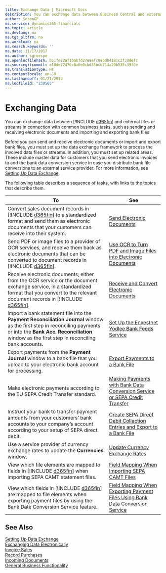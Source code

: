 ```yaml
---
title: Exchange Data | Microsoft Docs
description: You can exchange data between Business Central and external files or streams in connection with common business tasks, such as sending and receiving electronic documents and importing and exporting bank files.
author: SorenGP
ms.service: dynamics365-financials
ms.topic: article
ms.devlang: na
ms.tgt_pltfrm: na
ms.workload: na
ms.search.keywords: ''
ms.date: 11/17/2017
ms.author: sgroespe
ms.openlocfilehash: b51fe72af1babfd27e8efc0ebdb4181c2f30defc
ms.sourcegitcommit: e10de72476c6a6e0cbd35bcb714a29b535c39f0e
ms.translationtype: HT
ms.contentlocale: en-GB
ms.lasthandoff: 01/21/2019
ms.locfileid: "230565"
---
```

# <a name="exchanging-data"></a>Exchanging Data
You can exchange data between [!INCLUDE [d365fin](includes/d365fin_md.md)] and external files or streams in connection with common business tasks, such as sending and receiving electronic documents and importing and exporting bank files.  

Before you can send and receive electronic documents or import and export bank files, you must set up the data exchange framework to process the involved data files or streams. In addition, you must set up related areas. These include master data for customers that you send electronic invoices to and the bank data conversion service in case you distribute bank file conversions to an external service provider. For more information, see [Setting Up Data Exchange](across-set-up-data-exchange.md).  

 The following table describes a sequence of tasks, with links to the topics that describe them.  


|                                                                                                          **To**                                                                                                           |                                                                                 **See**                                                                                  |
|---------------------------------------------------------------------------------------------------------------------------------------------------------------------------------------------------------------------------|--------------------------------------------------------------------------------------------------------------------------------------------------------------------------|
|             Convert sales document records in [!INCLUDE [d365fin](includes/d365fin_md.md)] to a standardized format and send them as electronic documents that your customers can receive into their system.              |                                                  [Send Electronic Documents](sales-how-to-send-electronic-documents.md)                                                  |
|              Send PDF or image files to a provider of OCR services, and receive them back as electronic documents that can be converted to document records in [!INCLUDE [d365fin](includes/d365fin_md.md)].              |                                 [Use OCR to Turn PDF and Image Files into Electronic Documents](across-how-use-ocr-pdf-images-files.md)                                  |
|  Receive electronic documents, either from the OCR service or the document exchange service, in a standardized format that you convert to the relevant document records in [!INCLUDE [d365fin](includes/d365fin_md.md)].  |                                [Receive and Convert Electronic Documents](purchasing-how-to-receive-and-convert-electronic-documents.md)                                 |
| Import a bank statement file into the **Payment Reconciliation Journal** window as the first step in reconciling payments or into the **Bank Acc. Reconciliation** window as the first step in reconciling bank accounts. |                                        [Set Up the Envestnet Yodlee Bank Feeds Service](bank-how-setup-bank-statement-service.md)                                        |
|                                            Export payments from the **Payment Journal** window to a bank file that you upload to your electronic bank account for processing.                                             |                                               [Export Payments to a Bank File](payables-how-export-payments-bank-file.md)                                                |
|                                                                        Make electronic payments according to the EU SEPA Credit Transfer standard.                                                                        |     [Making Payments with Bank Data Conversion Service or SEPA Credit Transfer](finance-make-payments-with-bank-data-conversion-service-or-sepa-credit-transfer.md)      |
|                                 Instruct your bank to transfer payment amounts from your customers’ bank accounts to your company’s account according to your setup of SEPA direct debit.                                 |           [Create SEPA Direct Debit Collection Entries and Export to a Bank File](finance-how-create-sepa-direct-debit-collection-entries-export-bank-file.md)           |
|                                                                  Use a service provider of currency exchange rates to update the **Currencies** window.                                                                   |                                                    [Update Currency Exchange Rates](finance-how-update-currencies.md)                                                    |
|                                          View which file elements are mapped to fields in [!INCLUDE [d365fin](includes/d365fin_md.md)] when importing SEPA CAMT statement files.                                          |                                  [Field Mapping When Importing SEPA CAMT Files](across-field-mapping-when-importing-sepa-camt-files.md)                                  |
|                       View which fields in [!INCLUDE [d365fin](includes/d365fin_md.md)] are mapped to file elements when exporting payment files by using the Bank Date Conversion Service feature.                       | [Field Mapping When Exporting Payment Files Using Bank Data Conversion Service](across-field-mapping-when-exporting-payment-files-using-bank-data-conversion-service.md) |

## <a name="see-also"></a>See Also  
[Setting Up Data Exchange](across-set-up-data-exchange.md)  
[Exchanging Data Electronically](across-data-exchange.md)  
[Invoice Sales](sales-how-invoice-sales.md)   
[Record Purchases](purchasing-how-record-purchases.md)  
[Incoming Documents](across-income-documents.md)  
[General Business Functionality](ui-across-business-areas.md)  
